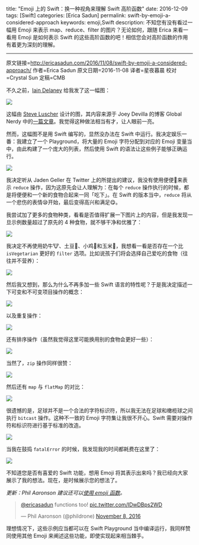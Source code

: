 title: "Emoji 上的 Swift：换一种视角来理解 Swift 高阶函数"
date: 2016-12-09
tags: [Swift]
categories: [Erica Sadun]
permalink: swift-by-emoji-a-considered-approach
keywords: emoji,Swift
description:  不知您有没有看过一幅用 Emoji 来表示 map、reduce、filter 的图片？无论如何，跟随 Erica 来看一看用 Emoji 是如何表示 Swift 的这些高阶函数的吧！相信您会对高阶函数的作用有着更为深刻的理解。

---
原文链接=http://ericasadun.com/2016/11/08/swift-by-emoji-a-considered-approach/
作者=Erica Sadun
原文日期=2016-11-08
译者=星夜暮晨
校对=Crystal Sun
定稿=CMB

<!--此处开始正文-->

不久之前，[Iain Delaney](https://twitter.com/IainDelaney) 给我发了这一幅图：

![](http://ericasadun.com/wp-content/uploads/2016/11/CwNiUkIUkAAYDTJ-300x226.jpg)

这幅由 [Steve Luscher](https://twitter.com/steveluscher) 设计的图，其内容来源于 Joey Devilla 的博客 Global Nerdy 中的[一篇文章](http://www.globalnerdy.com/2016/06/23/map-filter-and-reduce-explained-using-emoji/)。我觉得这种做法相当有才，让人眼前一亮。

然而，这幅图不是用 Swift 编写的，显然没办法在 Swift 中运行。我决定娱乐一番：我建立了一个 Playground，将大量的 Emoji 字符分配到对应的 Emoji 变量当中，由此构建了一个庞大的列表，然后使用 Swift 的语法让这些例子能够正确运行。

<!--more-->

![](http://ericasadun.com/wp-content/uploads/2016/11/mapfilterreduce2-1.png)

我决定听从  Jaden Geller 在 Twitter 上的所提出的建议，我没有使用便便💩来表示 `reduce` 操作，因为这原先会让人理解为：在每个 `reduce` 操作执行的时候，都是将便便和一个新的食物合起来一同「吃下」。在 Swift 的版本当中，`reduce` 将从一个悲伤的表情😪开始，最后变得高兴和满足😋。

我尝试加了更多的食物种类，看看是否值得扩展一下图片上的内容，但是我发现一旦示例数量超过了原先的 4 种食物，就不够干净和优雅了：

![](http://ericasadun.com/wp-content/uploads/2016/11/mapfilterreduce1.png)

我决定不再使用奶牛🐮、土豆🍠、小鸡🐔和玉米🌽，我想看一看是否存在一个比 `isVegetarian` 更好的 `filter` 选项。比如说孩子们将会选择自己爱吃的食物（往往并不营养）：

![](http://ericasadun.com/wp-content/uploads/2016/11/filter.png)

然后我又想到，那么为什么不再多加一些 Swift 语言的特性呢？于是我决定描述一下可变和不可变项目操作的概念：

![](http://ericasadun.com/wp-content/uploads/2016/11/mutating.png)

以及重复操作：

![](http://ericasadun.com/wp-content/uploads/2016/11/repeating.png)

还有排序操作（虽然我觉得这里可能换用别的食物会更好一些）：

![](http://ericasadun.com/wp-content/uploads/2016/11/sorted.png)

当然了，`zip` 操作同样很赞：

![](http://ericasadun.com/wp-content/uploads/2016/11/zip.png)

然后还有 `map` 与 `flatMap` 的对比：

![](http://ericasadun.com/wp-content/uploads/2016/11/flatMap.png)

很遗憾的是，足球并不是一个合法的字符标识符，所以我无法在足球和橄榄球之间执行 `bitcast` 操作。这种不一致的 Emoji 字符集让我很不开心。Swift 需要对操作符和标识符进行基于标准的改造。

![](http://ericasadun.com/wp-content/uploads/2016/11/unsafeBitcast.png)

当我在鼓捣 `fatalError` 的时候，我发现我的时间都耗费在这里了：

![](http://ericasadun.com/wp-content/uploads/2016/11/fatalError.png)

不知道您是否有喜爱的 Swift 功能，想用 Emoji 将其表示出来吗？我已经向大家展示了我的想法。现在，是时候展示您的想法了。

*更新：Phil Aaronson 建议还可以[使用 emoji 函数](https://twitter.com/phildrone/status/796000782684299268)。*

> [@ericasadun](https://twitter.com/ericasadun) functions too! [pic.twitter.com/IDwDBps2WD](https://t.co/IDwDBps2WD)
>
> — Phil Aaronson (@phildrone) [November 8, 2016](https://twitter.com/phildrone/status/796000782684299268)

理想情况下，这些示例应当都可以在 Swift Playground 当中编译运行，我同样赞同使用其他 Emoji 来阐述这些功能，即使实现起来相当棘手。
